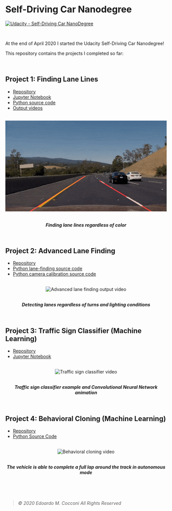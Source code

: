 # Self-Driving Car Nanodegree
[![Udacity - Self-Driving Car NanoDegree](https://s3.amazonaws.com/udacity-sdc/github/shield-carnd.svg)](http://www.udacity.com/drive)

<br/>

At the end of April 2020 I started the Udacity Self-Driving Car Nanodegree!

This repository contains the projects I completed so far:

<br/>

## Project 1: Finding Lane Lines ##
- [Repository](https://github.com/EdoardoCocconi/Udacity-Self-Driving-Car-Nanodegree/tree/master/Project%201%20-%20Finding%20Lane%20Lines)
- [Jupyter Notebook](https://nbviewer.jupyter.org/github/EdoardoCocconi/Udacity-Self-Driving-Car-Nanodegree/blob/master/Project%201%20-%20Finding%20Lane%20Lines/Project_Interactive_Notebook.ipynb)
- [Python source code](https://github.com/EdoardoCocconi/Udacity-Self-Driving-Car-Nanodegree/blob/master/Project%201%20-%20Finding%20Lane%20Lines/Project.py)
- [Output videos](https://github.com/EdoardoCocconi/Udacity-Self-Driving-Car-Nanodegree/tree/master/Project%201%20-%20Finding%20Lane%20Lines/test_videos_output)

<br/>

<div align="center">
  <img src="Assets/FindingLaneLines.gif" alt="Finding lane lines output video">
</div>

<br>

<p align="center">
  <b><i>Finding lane lines regardless of color</i></b>
</p>

<br>

## Project 2: Advanced Lane Finding ##

- [Repository](https://github.com/EdoardoCocconi/Udacity-Self-Driving-Car-Nanodegree/tree/master/Project%202%20-%20Advanced%20Lane%20Finding)
- [Python lane-finding source code](https://github.com/EdoardoCocconi/Udacity-Self-Driving-Car-Nanodegree/blob/master/Project%202%20-%20Advanced%20Lane%20Finding/Lane_Finder_Video.py)
- [Python camera calibration source code](https://github.com/EdoardoCocconi/Udacity-Self-Driving-Car-Nanodegree/blob/master/Project%202%20-%20Advanced%20Lane%20Finding/Camera_Calibration.py)

<br/>

<div align="center">
  <img src="Assets/AdvancedLaneLines.gif" alt="Advanced lane finding output video">
</div>

<br>

<p align="center">
  <b><i>Detecting lanes regardless of turns and lighting conditions</i></b>
</p>

<br/>

## Project 3: Traffic Sign Classifier (Machine Learning) ##

- [Repository](https://github.com/EdoardoCocconi/Udacity-Self-Driving-Car-Nanodegree/tree/master/Project%203%20-%20Traffic%20Sign%20Classifier)
- [Jupyter Notebook](https://github.com/EdoardoCocconi/Udacity-Self-Driving-Car-Nanodegree/blob/master/Project%203%20-%20Traffic%20Sign%20Classifier/Traffic_Sign_Classifier.ipynb)

<br/>

<div align="center">
  <img src="Assets/TrafficSign.gif" alt="Traffic sign classifier video">
</div>

<br>

<p align="center">
  <b><i>Traffic sign classifier example and Convolutional Neural Network animation</i></b>
</p>

<br/>

## Project 4: Behavioral Cloning (Machine Learning) ##

- [Repository](https://github.com/EdoardoCocconi/Udacity-Self-Driving-Car-Nanodegree/tree/master/Project%204%20-%20Behavioral%20Cloning)
- [Python Source Code](https://github.com/EdoardoCocconi/Udacity-Self-Driving-Car-Nanodegree/blob/master/Project%204%20-%20Behavioral%20Cloning/Behavioral_Cloning.py)

<br/>

<div align="center">
  <img width="800" img src="Assets/BehavioralCloning.gif" alt="Behavioral cloning video">
</div>

<br>

<p align="center">
  <b><i>The vehicle is able to complete a full lap around the track in autonomous mode</i></b>
</p>

<br/>
<br/>
<br/>

> *©  2020  Edoardo  M.  Cocconi  All  Rights  Reserved*
